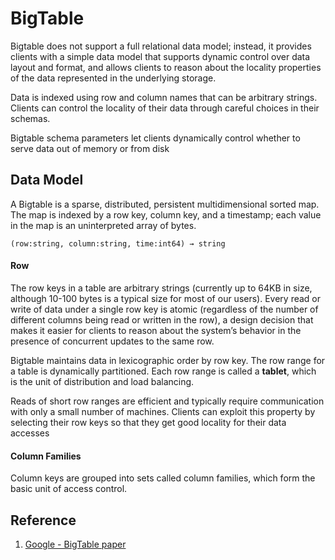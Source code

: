 # BigTable
Bigtable does not support a full relational data model; instead, it provides clients with a simple data model that supports dynamic control over data layout and format, and allows clients to reason about the locality properties of the data represented in the underlying storage.

Data is indexed using row and column names that can be arbitrary strings. Clients can control the locality of their data through careful choices in their schemas.

Bigtable schema parameters let clients dynamically control whether to serve data out of memory or from disk

## Data Model
A Bigtable is a sparse, distributed, persistent multidimensional sorted map. The map is indexed by a row key, column key, and a timestamp; each value in the map is an uninterpreted array of bytes.
```
(row:string, column:string, time:int64) → string
```

#### Row
The row keys in a table are arbitrary strings (currently up to 64KB in size, although 10-100 bytes is a typical size for most of our users). Every read or write of data under a single row key is atomic (regardless of the number of different columns being read or written in the row), a design decision that makes it easier for clients to reason about the system’s behavior in the presence of concurrent updates to the same row.

Bigtable maintains data in lexicographic order by row key. The row range for a table is dynamically partitioned. Each row range is called a **tablet**, which is the unit of distribution and load balancing.

Reads of short row ranges are efficient and typically require communication with only a small number of machines. Clients can exploit this property by selecting their row keys so that they get good locality for their data accesses

#### Column Families
Column keys are grouped into sets called column families, which form the basic unit of access control.

## Reference
1. [Google - BigTable paper](https://www.read.seas.harvard.edu/~kohler/class/cs239-w08/chang06bigtable.pdf)
